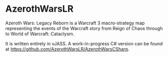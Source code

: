 # AzerothWarsLR
Azeroth Wars: Legacy Reborn is a Warcraft 3 macro-strategy map representing the events of the Warcraft story from Reign of Chaos through to World of Warcraft: Cataclysm.

It is written entirely in vJASS. A work-in-progress C# version can be found at https://github.com/AzerothWarsLR/AzerothWarsCSharp.
